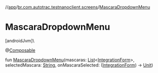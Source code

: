 //[app](../../index.md)/[br.com.autotrac.testnanoclient.screens](index.md)/[MascaraDropdownMenu](-mascara-dropdown-menu.md)

# MascaraDropdownMenu

[androidJvm]\

@[Composable](https://developer.android.com/reference/kotlin/androidx/compose/runtime/Composable.html)

fun [MascaraDropdownMenu](-mascara-dropdown-menu.md)(mascaras: [List](https://kotlinlang.org/api/latest/jvm/stdlib/kotlin.collections/-list/index.html)&lt;[IntegrationForm](../br.com.autotrac.testnanoclient.models/-integration-form/index.md)&gt;, selectedMascara: [String](https://kotlinlang.org/api/latest/jvm/stdlib/kotlin/-string/index.html), onMascaraSelected: ([IntegrationForm](../br.com.autotrac.testnanoclient.models/-integration-form/index.md)) -&gt; [Unit](https://kotlinlang.org/api/latest/jvm/stdlib/kotlin/-unit/index.html))
